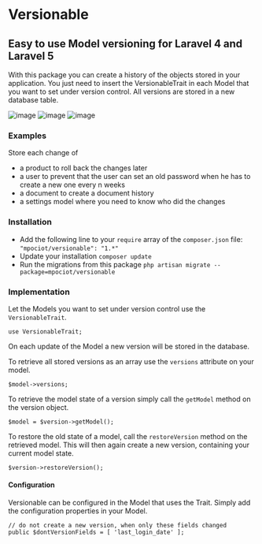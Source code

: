 # Versionable
## Easy to use Model versioning for Laravel 4 and Laravel 5

With this package you can create a history of the objects stored in your application. You just need to insert the VersionableTrait in each Model that you want to set under version control. All versions are stored in a new database table.

![image](http://img.shields.io/packagist/v/mpociot/versionable.svg?style=flat)
![image](http://img.shields.io/packagist/l/mpociot/versionable.svg?style=flat)
![image](http://img.shields.io/packagist/dt/mpociot/versionable.svg?style=flat)

### Examples

Store each change of
* a product to roll back the changes later
* a user to prevent that the user can set an old password when he has to create a new one every n weeks
* a document to create a document history
* a settings model where you need to know who did the changes

### Installation

* Add the following line to your `require` array of the `composer.json` file:
`"mpociot/versionable": "1.*"`
* Update your installation `composer update`
* Run the migrations from this package
`php artisan migrate --package=mpociot/versionable`

### Implementation

Let the Models you want to set under version control use the `VersionableTrait`.

    use VersionableTrait;

On each update of the Model a new version will be stored in the database.

To retrieve all stored versions as an array use the `versions` attribute on your model.

    $model->versions;

To retrieve the model state of a version simply call the `getModel` method on the version object.

    $model = $version->getModel();

To restore the old state of a model, call the `restoreVersion` method on the retrieved model. This will then again create a new version, containing your current model state.

    $version->restoreVersion();
    
#### Configuration

Versionable can be configured in the Model that uses the Trait. Simply add the configuration properties in your Model.

    // do not create a new version, when only these fields changed
    public $dontVersionFields = [ 'last_login_date' ];
